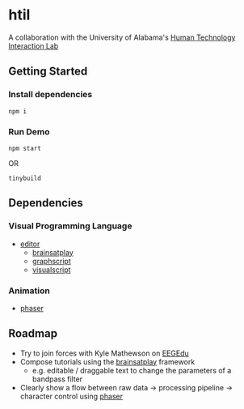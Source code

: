 # htil
A collaboration with the University of Alabama's [Human Technology Interaction Lab
](https://htilua.org/)

## Getting Started 
### Install dependencies
``` 
npm i
```

### Run Demo
``` 
npm start
```

OR

``` 
tinybuild
```

## Dependencies
### Visual Programming Language
- [editor](https://github.com/brainsatplay/editor)
    - [brainsatplay]
    - [graphscript](https://github.com/brainsatplay/graphscript)
    - [visualscript](https://github.com/brainsatplay/visualscript)

### Animation
- [phaser](https://phaser.io/)

## Roadmap
- Try to join forces with Kyle Mathewson on [EEGEdu](https://github.com/kylemath/EEGEdu)
- Compose tutorials using the [brainsatplay] framework 
    - e.g. editable / draggable text to change the parameters of a bandpass filter
- Clearly show a flow between raw data -> processing pipeline -> character control using [phaser](https://phaser.io/)


[brainsatplay]: https://github.com/brainsatplay/brainsatplay
